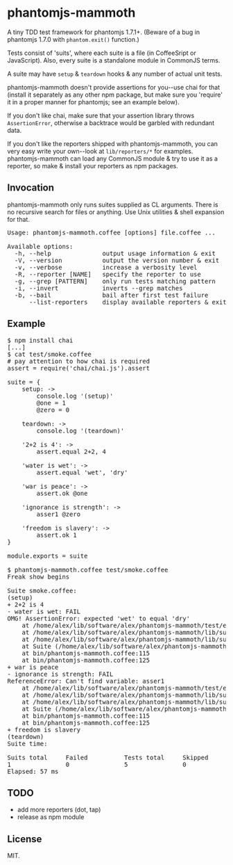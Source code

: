 # phantomjs-mammoth

A tiny TDD test framework for phantomjs 1.7.1+. (Beware of a bug in
phantomjs 1.7.0 with <code>phantom.exit()</code> function.)

Tests consist of 'suits', where each suite is a file (in CoffeeSript or
JavaScript). Also, every suite is a standalone module in CommonJS terms.

A suite may have <code>setup</code> & <code>teardown</code> hooks & any number
of actual unit tests.

phantomjs-mammoth doesn't provide assertions for you--use chai for that
(install it separately as any other npm package, but make sure you
'require' it in a proper manner for phantomjs; see an example below).

If you don't like chai, make sure that your assertion library throws
<code>AssertionError</code>, otherwise a backtrace would be garbled with
redundant data.

If you don't like the reporters shipped with phantomjs-mammoth, you can
very easy write your own--look at <code>lib/reporters/*</code> for
examples. phantomjs-mammoth can load any CommonJS module & try to use it
as a reporter, so make & install your reporters as npm packages.

## Invocation

phantomjs-mammoth only runs suites supplied as CL arguments. There is no
recursive search for files or anything. Use Unix utilities & shell
expansion for that.

<pre>
Usage: phantomjs-mammoth.coffee [options] file.coffee ...

Available options:
  -h, --help              output usage information & exit
  -V, --version           output the version number & exit
  -v, --verbose           increase a verbosity level
  -R, --reporter [NAME]   specify the reporter to use
  -g, --grep [PATTERN]    only run tests matching pattern
  -i, --invert            inverts --grep matches
  -b, --bail              bail after first test failure
      --list-reporters    display available reporters & exit
</pre>

## Example

<pre>
$ npm install chai
[...]
$ cat test/smoke.coffee
# pay attention to how chai is required
assert = require('chai/chai.js').assert

suite = {
    setup: ->
        console.log '(setup)'
        @one = 1
        @zero = 0

    teardown: ->
        console.log '(teardown)'

    '2+2 is 4': ->
        assert.equal 2+2, 4

    'water is wet': ->
        assert.equal 'wet', 'dry'

    'war is peace': ->
        assert.ok @one

    'ignorance is strength': ->
        asser1 @zero

    'freedom is slavery': ->
        assert.ok 1
}

module.exports = suite

$ phantomjs-mammoth.coffee test/smoke.coffee
Freak show begins

Suite smoke.coffee:
(setup)
+ 2+2 is 4                                                                  0 ms
- water is wet: FAIL                                                        3 ms
OMG! AssertionError: expected 'wet' to equal 'dry'
    at /home/alex/lib/software/alex/phantomjs-mammoth/test/example/smoke.coffee:19
    at /home/alex/lib/software/alex/phantomjs-mammoth/lib/suite.coffee:148
    at /home/alex/lib/software/alex/phantomjs-mammoth/lib/suite.coffee:102
    at Suite (/home/alex/lib/software/alex/phantomjs-mammoth/lib/suite.coffee:42)
    at bin/phantomjs-mammoth.coffee:115
    at bin/phantomjs-mammoth.coffee:125
+ war is peace                                                              0 ms
- ignorance is strength: FAIL                                               0 ms
ReferenceError: Can't find variable: asser1
    at /home/alex/lib/software/alex/phantomjs-mammoth/test/example/smoke.coffee:25
    at /home/alex/lib/software/alex/phantomjs-mammoth/lib/suite.coffee:148
    at /home/alex/lib/software/alex/phantomjs-mammoth/lib/suite.coffee:102
    at Suite (/home/alex/lib/software/alex/phantomjs-mammoth/lib/suite.coffee:42)
    at bin/phantomjs-mammoth.coffee:115
    at bin/phantomjs-mammoth.coffee:125
+ freedom is slavery                                                        1 ms
(teardown)
Suite time:                                                                11 ms

Suits total     Failed          Tests total     Skipped         Failed         
1               0               5               0               2              
Elapsed: 57 ms
</pre>

## TODO

- add more reporters (dot, tap)
- release as npm module

## License

MIT.
